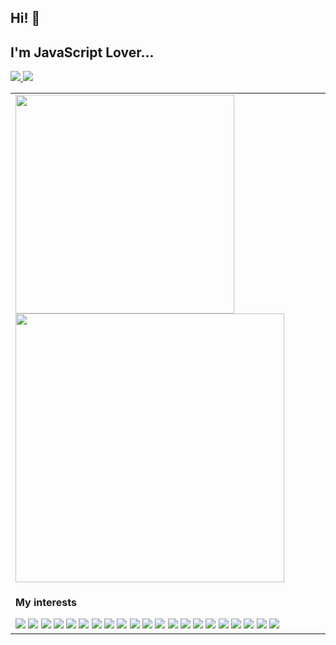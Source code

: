 ## Hi! 🖖
## I'm JavaScript Lover...

<p> 
 <a  href="https://linkedin.com/in/eladioclaudio" target="_blank">
  <img src="https://img.shields.io/badge/LinkedIn-0077B5?style=for-the-badge&logo=linkedin&logoColor=white">
 </a>
 <a href="https://www.instagram.com/eladio__claudio" target="_blank">
  <img src="https://img.shields.io/badge/Instagram-E4405F?style=for-the-badge&logo=instagram&logoColor=white">
 </a> 
</p>

 <table>
  <tr>
    <td>
     <img width="350px" src="https://github-readme-stats.vercel.app/api/top-langs/?username=eladioclaudio&count_private=true&layout=compact&theme=dark" />
     <img width="430px" src="https://github-readme-stats.vercel.app/api/?username=eladioclaudio&count_private=true&theme=dark" />
    </td>
  </tr>
  <tr>
    <td>
      <p><strong>My interests</strong></p>
      <img src="https://img.shields.io/badge/MongoDB-4EA94B?style=for-the-badge&logo=mongodb&logoColor=white" />
      <img src="https://img.shields.io/badge/Node.js-43853D?style=for-the-badge&logo=node.js&logoColor=white"/>
      <img src="https://img.shields.io/badge/Bootstrap-563D7C?style=for-the-badge&logo=bootstrap&logoColor=white"/>
     <img src="https://img.shields.io/badge/Angular-DD0031?style=for-the-badge&logo=angular&logoColor=white"/>
      <img src="https://img.shields.io/badge/HTML-239120?style=for-the-badge&logo=html5&logoColor=white"/>
      <img src="https://img.shields.io/badge/CSS-239120?&style=for-the-badge&logo=css3&logoColor=white"/>
      <img src="https://img.shields.io/badge/JavaScript-F7DF1E?style=for-the-badge&logo=javascript&logoColor=black"/>
     <img src="https://img.shields.io/badge/TypeScript-007ACC?style=for-the-badge&logo=typescript&logoColor=white"/>
      <img src="https://img.shields.io/badge/GitHub-100000?style=for-the-badge&logo=github&logoColor=white"/>
      <img src="https://img.shields.io/badge/Sass-CC6699?style=for-the-badge&logo=sass&logoColor=white"/>
      <img src="https://img.shields.io/badge/React-20232A?style=for-the-badge&logo=react&logoColor=61DAFB"/>
      <img src="https://img.shields.io/badge/MySQL-00000F?style=for-the-badge&logo=mysql&logoColor=white"/>
      <img src="https://img.shields.io/badge/PostgreSQL-316192?style=for-the-badge&logo=postgresql&logoColor=white"/>
      <img src="https://img.shields.io/badge/SQLite-07405E?style=for-the-badge&logo=sqlite&logoColor=white"/>
      <img src="https://img.shields.io/badge/Laravel-FF2D20?style=for-the-badge&logo=laravel&logoColor=white"/>
      <img src="https://img.shields.io/badge/PHP-777BB4?style=for-the-badge&logo=php&logoColor=white"/>
      <img src="https://img.shields.io/badge/Java-ED8B00?style=for-the-badge&logo=java&logoColor=white"/>
      <img src="https://img.shields.io/badge/C%2B%2B-00599C?style=for-the-badge&logo=c%2B%2B&logoColor=white"/>
      <img src="https://img.shields.io/badge/C-00599C?style=for-the-badge&logo=c&logoColor=white"/>
      <img src="https://img.shields.io/badge/Python-14354C?style=for-the-badge&logo=python&logoColor=white"/>
      <img src="https://img.shields.io/badge/Kotlin-0095D5?&style=for-the-badge&logo=kotlin&logoColor=white">
    </td>
  </tr>
 </table>
